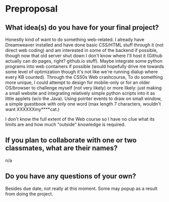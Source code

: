 # Preproposal

## What idea(s) do you have for your final project?

Honestly kind of want to do something web-related. I already have Dreamweaver installed and have done basic CSS/HTML stuff through it (not direct web coding) and am interested in some of the backend if possible, though now that old server shut down I don't know where I'll host it (Github actually can do pages, right? github.io stuff). 
Maybe integrate some python programs into web containers if possible (would hopefully drive me towards some level of optimization though it's not like we're running dialup where every KB counted). Through the CS50x Web crashcourse, 
To do something more unique, I could attempt to design for mobile-only or for an older OS/browser to challenge myself (not very likely) or more likely: 
  just making a small website and integrating relatively simple python scripts into it as little applets (w/o the Java). Using pointer events to draw on small window, a simple guestbook with only one word (max length 7 characters, wouldn't want XXXXXXmy****cat.) 
  
I don't know the full extent of the Web course so I have no clue what its limits are and how much "outside" knowledge is required.

## If you plan to collaborate with one or two classmates, what are their names?

n/a

## Do you have any questions of your own?

Besides due date, not really at this moment. Some may popup as a result from doing the project. 
